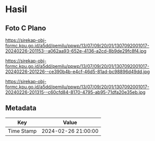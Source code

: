 # Hasil

## Foto C Plano

https://sirekap-obj-formc.kpu.go.id/a5dd/pemilu/ppwp/13/07/09/20/01/1307092001017-20240226-201153--a062aa93-652e-4136-a2cd-8b9de29fc8f4.jpg

https://sirekap-obj-formc.kpu.go.id/a5dd/pemilu/ppwp/13/07/09/20/01/1307092001017-20240226-201226--ce390b4b-e4cf-46d5-81ad-bc98896d49dd.jpg

https://sirekap-obj-formc.kpu.go.id/a5dd/pemilu/ppwp/13/07/09/20/01/1307092001017-20240226-201315--c60cfd84-8170-4795-ab95-71dfa20e35eb.jpg


## Metadata

| Key        | Value               |
| ---------- | ------------------- |
| Time Stamp | 2024-02-26 21:00:00 |



